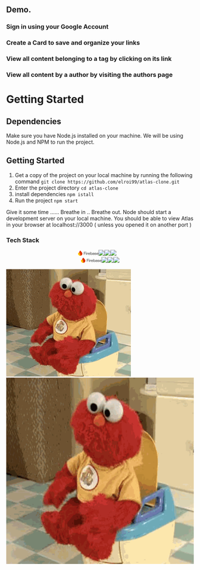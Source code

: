## Demo.

### Sign in using your Google Account

### Create a Card to save and organize your links

### View all content belonging to a tag by clicking on its link

### View all content by a author by visiting the authors page

# Getting Started

## Dependencies
Make sure you have Node.js installed on your machine. 
We will be using Node.js and NPM to run the project.

## Getting Started
1. Get a copy of the project on your local machine by running the following command
	 `git clone https://github.com/elroi99/atlas-clone.git`
 2. Enter the project directory 
	 `cd atlas-clone`
 3. install dependencies 
	 `npm istall`
 4. Run the project 
	 `npm start`
	 
Give it some time ...... Breathe in .. Breathe out. 
Node should start a development server on your local machine. 
You should be able to view Atlas in your browser at localhost://3000 ( unless you opened it on another port )


### Tech Stack 
<div align="center" style="margin-right: 1rem"><img width="55" src="https://raw.githubusercontent.com/gilbarbara/logos/master/logos/firebase.svg"/><img width="55" src="https://raw.githubusercontent.com/gilbarbara/logos/master/logos/javascript.svg"/><img width="55" src="https://raw.githubusercontent.com/gilbarbara/logos/master/logos/material-ui.svg"/><img width="55" src="https://raw.githubusercontent.com/gilbarbara/logos/master/logos/react.svg"/></div>

<div align="center"><img width="55" src="https://raw.githubusercontent.com/gilbarbara/logos/master/logos/firebase.svg"/><img width="55" src="https://raw.githubusercontent.com/gilbarbara/logos/master/logos/javascript.svg"/><img width="55" src="https://raw.githubusercontent.com/gilbarbara/logos/master/logos/material-ui.svg"/><img width="55" src="https://raw.githubusercontent.com/gilbarbara/logos/master/logos/react.svg"/></div>


 ![](https://github.com/elroi99/atlas-clone/blob/master/elmo%20gif.gif)
 <img src="https://github.com/elroi99/atlas-clone/blob/master/elmo%20gif.gif" wiidth="500px" height="500px" />
